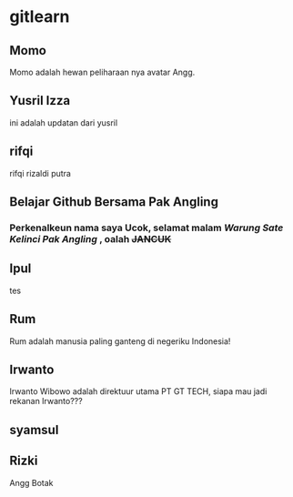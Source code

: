 # gitlearn

## Momo
Momo adalah hewan peliharaan nya avatar Angg.

## Yusril Izza
ini adalah updatan dari yusril

## rifqi

rifqi rizaldi putra

## Belajar Github Bersama Pak Angling
### Perkenalkeun nama saya **Ucok**, selamat malam *Warung Sate Kelinci Pak Angling* , oalah ~~JANCUK~~

## Ipul
tes

## Rum
Rum adalah manusia paling ganteng di negeriku Indonesia!

## Irwanto
Irwanto Wibowo adalah direktuur utama PT GT TECH,
siapa mau jadi rekanan Irwanto???

## syamsul

## Rizki
Angg Botak
